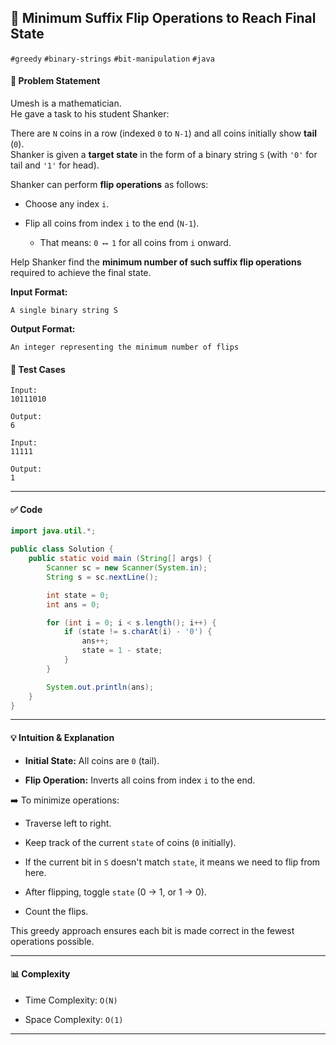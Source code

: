 ## 🔄 Minimum Suffix Flip Operations to Reach Final State

`#greedy` `#binary-strings` `#bit-manipulation` `#java`

#### 📌 Problem Statement

Umesh is a mathematician.  
He gave a task to his student Shanker:

There are `N` coins in a row (indexed `0` to `N-1`) and all coins initially show **tail** (`0`).  
Shanker is given a **target state** in the form of a binary string `S` (with `'0'` for tail and `'1'` for head).

Shanker can perform **flip operations** as follows:

- Choose any index `i`.
    
- Flip all coins from index `i` to the end (`N-1`).
    
    - That means: `0 ⟷ 1` for all coins from `i` onward.
        

Help Shanker find the **minimum number of such suffix flip operations** required to achieve the final state.

**Input Format:**

```
A single binary string S
```

**Output Format:**

```
An integer representing the minimum number of flips
```

#### 🧪 Test Cases

```
Input:
10111010

Output:
6
```

```
Input:
11111

Output:
1
```

---

#### ✅ Code

```java
import java.util.*;

public class Solution {
    public static void main (String[] args) {
        Scanner sc = new Scanner(System.in);
        String s = sc.nextLine();

        int state = 0;
        int ans = 0;

        for (int i = 0; i < s.length(); i++) {
            if (state != s.charAt(i) - '0') {
                ans++;
                state = 1 - state;
            }
        }

        System.out.println(ans);
    }
}
```

---

#### 💡 Intuition & Explanation

- **Initial State:** All coins are `0` (tail).
    
- **Flip Operation:** Inverts all coins from index `i` to the end.
    

➡️ To minimize operations:

- Traverse left to right.
    
- Keep track of the current `state` of coins (`0` initially).
    
- If the current bit in `S` doesn't match `state`, it means we need to flip from here.
    
- After flipping, toggle `state` (0 → 1, or 1 → 0).
    
- Count the flips.
    

This greedy approach ensures each bit is made correct in the fewest operations possible.

---

#### 📊 Complexity

- Time Complexity: `O(N)`
    
- Space Complexity: `O(1)`
    

---
